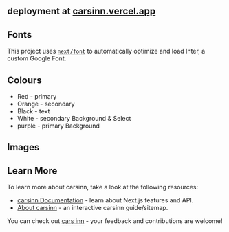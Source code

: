 ## deployment at [carsinn.vercel.app](https://carsinn.vercel.app/)

## Fonts

This project uses [`next/font`](https://nextjs.org/docs/basic-features/font-optimization) to automatically optimize and load Inter, a custom Google Font.

## Colours

- Red - primary
- Orange - secondary
- Black - text
- White - secondary Background & Select
- purple - primary Background

## Images

## Learn More

To learn more about carsinn, take a look at the following resources:

- [carsinn Documentation](https://carsinn.vercel.app/docs) - learn about Next.js features and API.
- [About carsinn](https://carsinn.vercel.app/about) - an interactive carsinn guide/sitemap.

You can check out [cars inn](https://carsinn.vercel.app/) - your feedback and contributions are welcome!